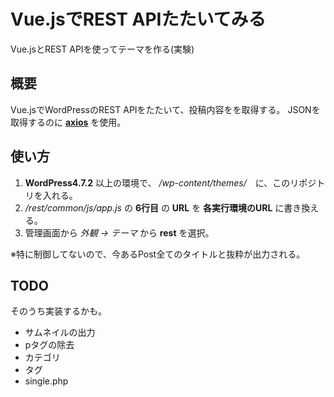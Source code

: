 # Vue.jsでREST APIたたいてみる

Vue.jsとREST APIを使ってテーマを作る(実験)

## 概要

Vue.jsでWordPressのREST APIをたたいて、投稿内容をを取得する。
JSONを取得するのに **[axios](https://github.com/mzabriskie/axios)** を使用。


## 使い方

1. **WordPress4.7.2** 以上の環境で、 */wp-content/themes/*　に、このリポジトリを入れる。
1. */rest/common/js/app.js* の **6行目** の **URL** を **各実行環境のURL** に書き換える。
1. 管理画面から *外観 -> テーマ* から **rest** を選択。

※特に制御してないので、今あるPost全てのタイトルと抜粋が出力される。

## TODO

そのうち実装するかも。

+ サムネイルの出力
+ pタグの除去
+ カテゴリ
+ タグ
+ single.php

